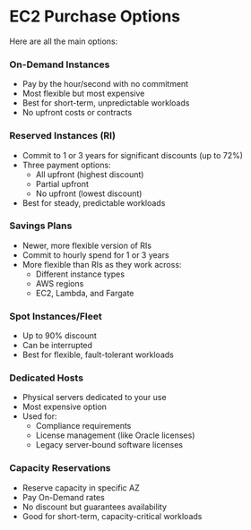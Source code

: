 # EC2 Purchase Options

Here are all the main options:

### **On-Demand Instances**

* Pay by the hour/second with no commitment
* Most flexible but most expensive
* Best for short-term, unpredictable workloads
* No upfront costs or contracts

### **Reserved Instances (RI)**

* Commit to 1 or 3 years for significant discounts (up to 72%)
* Three payment options:
  * All upfront (highest discount)
  * Partial upfront
  * No upfront (lowest discount)
* Best for steady, predictable workloads

### **Savings Plans**

* Newer, more flexible version of RIs
* Commit to hourly spend for 1 or 3 years
* More flexible than RIs as they work across:
  * Different instance types
  * AWS regions
  * EC2, Lambda, and Fargate

### **Spot Instances/Fleet**

* Up to 90% discount
* Can be interrupted
* Best for flexible, fault-tolerant workloads

### **Dedicated Hosts**

* Physical servers dedicated to your use
* Most expensive option
* Used for:
  * Compliance requirements
  * License management (like Oracle licenses)
  * Legacy server-bound software licenses

### **Capacity Reservations**

* Reserve capacity in specific AZ
* Pay On-Demand rates
* No discount but guarantees availability
* Good for short-term, capacity-critical workloads
